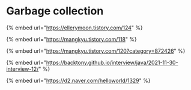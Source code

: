 # Garbage collection

{% embed url="https://ellerymoon.tistory.com/124" %}

{% embed url="https://mangkyu.tistory.com/118" %}

{% embed url="https://mangkyu.tistory.com/120?category=872426" %}

{% embed url="https://backtony.github.io/interview/java/2021-11-30-interview-12/" %}

{% embed url="https://d2.naver.com/helloworld/1329" %}
